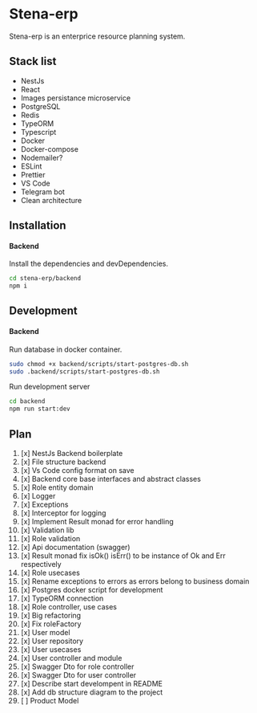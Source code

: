 # Stena-erp

Stena-erp is an enterprice resource planning system.

## Stack list

 - NestJs
 - React
 - Images persistance microservice
 - PostgreSQL
 - Redis
 - TypeORM
 - Typescript
 - Docker
 - Docker-compose
 - Nodemailer?
 - ESLint
 - Prettier
 - VS Code
 - Telegram bot
 - Clean architecture

## Installation

#### Backend
Install the dependencies and devDependencies.

```sh
cd stena-erp/backend
npm i
```
## Development

#### Backend

Run database in docker container.

```sh
sudo chmod +x backend/scripts/start-postgres-db.sh
sudo .backend/scripts/start-postgres-db.sh
```

Run development server

```sh
cd backend
npm run start:dev
```
## Plan

 1. [x] NestJs Backend boilerplate
 2. [x] File structure backend
 3. [x] Vs Code config format on save
 4. [x] Backend core base interfaces and abstract classes
 5. [x] Role entity domain
 6. [x] Logger
 7. [x] Exceptions
 8. [x] Interceptor for logging
 9. [x] Implement Result monad for error handling
 10. [x] Validation lib
 11. [x] Role validation
 12. [x] Api documentation (swagger)
 13. [x] Result monad fix isOk() isErr() to be instance of Ok and Err respectively
 15. [x] Role usecases
 16. [x] Rename exceptions to errors as errors belong to business domain
 17. [x] Postgres docker script for development
 18. [x] TypeORM connection
 19. [x] Role controller, use cases
 20. [x] Big refactoring
 21. [x] Fix roleFactory
 22. [x] User model
 23. [x] User repository
 24. [x] User usecases
 25. [x] User controller and module
 26. [x] Swagger Dto for role controller
 27. [x] Swagger Dto for user controller
 28. [x] Describe start develompent in README
 29. [x] Add db structure diagram to the project
 30. [ ] Product Model
